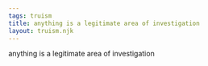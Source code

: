 ```yaml
---
tags: truism
title: anything is a legitimate area of investigation
layout: truism.njk
---
```


anything is a legitimate area of investigation